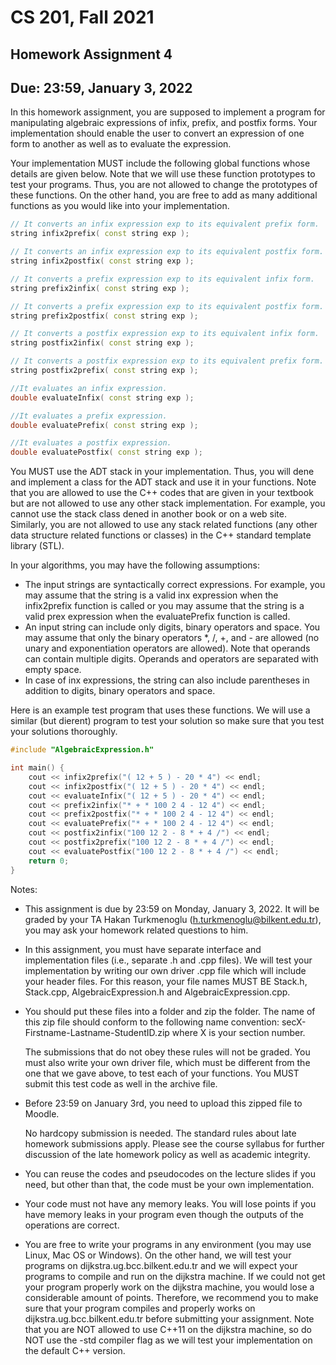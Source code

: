 # CS 201, Fall 2021

## Homework Assignment 4

## Due: 23:59, January 3, 2022

In this homework assignment, you are supposed to implement a program for manipulating algebraic expressions of infix, prefix, and postfix forms. Your implementation should enable the user to convert an expression of one form to another as well as to evaluate the expression.

Your implementation MUST include the following global functions whose details are given below. Note that we will use these function prototypes to test your programs. Thus, you are not allowed to change the prototypes of these functions. On the other hand, you are free to add as many additional functions as you would like into your implementation.

```c++
// It converts an infix expression exp to its equivalent prefix form.
string infix2prefix( const string exp );

// It converts an infix expression exp to its equivalent postfix form.
string infix2postfix( const string exp );

// It converts a prefix expression exp to its equivalent infix form.
string prefix2infix( const string exp );

// It converts a prefix expression exp to its equivalent postfix form.
string prefix2postfix( const string exp );

// It converts a postfix expression exp to its equivalent infix form.
string postfix2infix( const string exp );

// It converts a postfix expression exp to its equivalent prefix form.
string postfix2prefix( const string exp );

//It evaluates an infix expression.
double evaluateInfix( const string exp );

//It evaluates a prefix expression.
double evaluatePrefix( const string exp );

//It evaluates a postfix expression.
double evaluatePostfix( const string exp );
```

You MUST use the ADT stack in your implementation. Thus, you will dene and implement a class for the ADT stack and use it in your functions. Note that you are allowed to use the C++ codes that are given in your textbook but are not allowed to use any other stack implementation. For example, you cannot use the stack class dened in another book or on a web site. Similarly, you are not allowed to use any stack related functions (any other data structure related functions or classes) in the C++ standard template library (STL).

In your algorithms, you may have the following assumptions:

- The input strings are syntactically correct expressions. For example, you may assume that the string is a valid inx expression when the infix2prefix function is called or you may assume that the string is a valid prex expression when the evaluatePrefix function is called.
- An input string can include only digits, binary operators and space. You may assume that only the binary operators \*, /, +, and - are allowed (no unary and exponentiation operators are allowed). Note that operands can contain multiple digits. Operands and operators are separated with empty space.
- In case of inx expressions, the string can also include parentheses in addition to digits, binary operators and space.

Here is an example test program that uses these functions. We will use a similar (but dierent) program to test your solution so make sure that you test your solutions thoroughly.

```c++
#include "AlgebraicExpression.h"

int main() {
    cout << infix2prefix("( 12 + 5 ) - 20 * 4") << endl;
    cout << infix2postfix("( 12 + 5 ) - 20 * 4") << endl;
    cout << evaluateInfix("( 12 + 5 ) - 20 * 4") << endl;
    cout << prefix2infix("* + * 100 2 4 - 12 4") << endl;
    cout << prefix2postfix("* + * 100 2 4 - 12 4") << endl;
    cout << evaluatePrefix("* + * 100 2 4 - 12 4") << endl;
    cout << postfix2infix("100 12 2 - 8 * + 4 /") << endl;
    cout << postfix2prefix("100 12 2 - 8 * + 4 /") << endl;
    cout << evaluatePostfix("100 12 2 - 8 * + 4 /") << endl;
    return 0;
}
```

Notes:

- This assignment is due by 23:59 on Monday, January 3, 2022. It will be graded by your TA Hakan Turkmenoglu (h.turkmenoglu@bilkent.edu.tr), you may ask your homework related questions to him.
- In this assignment, you must have separate interface and implementation files (i.e., separate .h and .cpp files). We will test your implementation by writing our own driver .cpp file which will include your header files. For this reason, your file names MUST BE Stack.h, Stack.cpp, AlgebraicExpression.h and AlgebraicExpression.cpp.
- You should put these files into a folder and zip the folder. The name of this zip file should conform to the following name convention: secX-Firstname-Lastname-StudentID.zip where X is your section number.

    The submissions that do not obey these rules will not be graded. You must also write your own driver file, which must be different from the one that we gave above, to test each of your functions. You MUST submit this test code as well in the archive file.

- Before 23:59 on January 3rd, you need to upload this zipped file to Moodle.

    No hardcopy submission is needed. The standard rules about late homework submissions apply. Please see the course syllabus for further discussion of the late homework policy as well as academic integrity.

- You can reuse the codes and pseudocodes on the lecture slides if you need, but other than that, the code must be your own implementation.

- Your code must not have any memory leaks. You will lose points if you have memory leaks in your program even though the outputs of the operations are correct.

- You are free to write your programs in any environment (you may use Linux, Mac OS or Windows). On the other hand, we will test your programs on dijkstra.ug.bcc.bilkent.edu.tr and we will expect your programs to compile and run on the dijkstra machine. If we could not get your program properly work on the dijkstra machine, you would lose a considerable amount of points. Therefore, we recommend you to make sure that your program compiles and properly works on dijkstra.ug.bcc.bilkent.edu.tr before submitting your assignment. Note that you are NOT allowed to use C++11 on the dijkstra machine, so do NOT use the -std compiler flag as we will test your implementation on the default C++ version.
